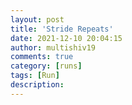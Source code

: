 ```yaml
---
layout: post
title: 'Stride Repeats'
date: 2021-12-10 20:04:15
author: multishiv19
comments: true
category: [runs]
tags: [Run]
description: 
---
```


<div width='100%' class='strava-embed-placeholder' data-embed-type='activity' data-embed-id='6365405456'></div>
<script src='https://strava-embeds.com/embed.js'></script>

